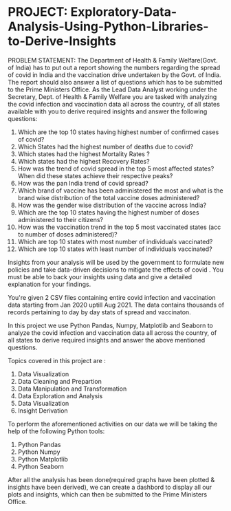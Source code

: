 # PROJECT: Exploratory-Data-Analysis-Using-Python-Libraries-to-Derive-Insights


PROBLEM STATEMENT: The Department of Health & Family Welfare(Govt. of India) has to put out a report showing the numbers regarding the spread of covid in India and the vaccination drive undertaken by the Govt. of India. The report should also answer a list of questions which has to be submitted to the Prime Ministers Office. As the Lead Data Analyst working under the Secretary, Dept. of Health & Family Welfare you are tasked with analyzing the covid infection and vaccination data all across the country, of all states available with you to derive required insights and answer the following questions:

1. Which are the top 10 states having highest number of confirmed cases of covid?
2. Which States had the highest number of deaths due to covid?
3. Which states had the highest Mortality Rates ?
4. Which states had the highest Recovery Rates?
5. How was the trend of covid spread in the top 5 most affected states? When did these states achieve their respective peaks?
6. How was the pan India trend of covid spread?
7. Which brand of vaccine has been administered the most and what is the brand wise distribution of the total vaccine doses administered?
8. How was the gender wise distribution of the vaccine across India?
9. Which are the top 10 states having the highest number of doses administered to their citizens?
10. How was the vaccination trend in the top 5 most vaccinated states (acc to number of doses administered)?
11. Which are top 10 states with most number of individuals vaccinated? 
12. Which are top 10 states with least number of individuals vaccinated?


Insights from your analysis will be used by the government to formulate new policies and take data-driven decisions to mitigate the effects of covid . You must be able to back your insights using data and give a detailed explanation for your findings.

You're given 2 CSV files containing entire covid infection and vaccination data starting from Jan 2020 uptill Aug 2021. The data contains thousands of records pertaining to day by day stats of spread and vaccinaton.

In this project we use Python Pandas, Numpy, Matplotlib and Seaborn to analyze the covid infection and vaccination data all across the country, of all states to derive required insights and answer the above mentioned questions.


Topics covered in this project are :

1. Data Visualization
2. Data Cleaning and Prepartion
3. Data Manipulation and Transformation
4. Data Exploration and Analysis
5. Data Visualization
6. Insight Derivation

To perform the aforementioned activities on our data we will be taking the help of the following Python tools:

1. Python Pandas
2. Python Numpy
3. Python Matplotlib
4. Python Seaborn


After all the analysis has been done(required graphs have been plotted & insights have been derived), we can create a dashbord to display all our plots and insights, which can then be submitted to the Prime Ministers Office. 
